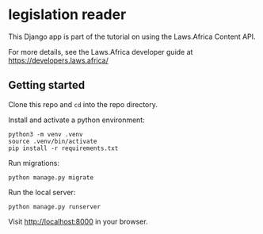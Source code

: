 # legislation reader

This Django app is part of the tutorial on using the Laws.Africa Content API.

For more details, see the Laws.Africa developer guide at https://developers.laws.africa/

## Getting started

Clone this repo and `cd` into the repo directory.

Install and activate a python environment:

```
python3 -m venv .venv
source .venv/bin/activate
pip install -r requirements.txt
```

Run migrations:

```
python manage.py migrate
```

Run the local server:

```
python manage.py runserver
```

Visit [http://localhost:8000](http://localhost:8000) in your browser.
